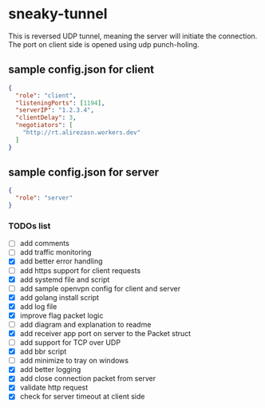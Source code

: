# sneaky-tunnel
This is reversed UDP tunnel, meaning the server will initiate the connection. The port on client side is opened using udp punch-holing.

## sample config.json for client
```json
{
  "role": "client",
  "listeningPorts": [1194],
  "serverIP": "1.2.3.4",
  "clientDelay": 3,
  "negotiators": [
    "http://rt.alirezasn.workers.dev"
  ]
}
```

## sample config.json for server
```json
{
  "role": "server"
}
```

### TODOs list
- [ ] add comments
- [ ] add traffic monitoring
- [x] add better error handling
- [ ] add https support for client requests
- [x] add systemd file and script
- [ ] add sample openvpn config for client and server
- [x] add golang install script
- [x] add log file
- [x] improve flag packet logic
- [ ] add diagram and explanation to readme
- [x] add receiver app port on server to the Packet struct
- [ ] add support for TCP over UDP
- [x] add bbr script
- [ ] add minimize to tray on windows
- [x] add better logging
- [x] add close connection packet from server
- [x] validate http request
- [x] check for server timeout at client side